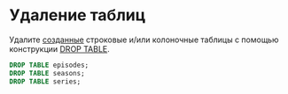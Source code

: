 # Удаление таблиц

Удалите [созданные](create_demo_tables.md) строковые и/или колоночные таблицы с помощью конструкции [DROP TABLE](../../yql/reference/syntax/drop_table.md).

```sql
DROP TABLE episodes;
DROP TABLE seasons;
DROP TABLE series;
```